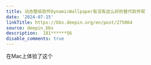 ```yaml
---
title: 动态壁纸软件DynamicWallpaper有没有这么好的替代软件呢
date: '2024-07-15'
linkTitle: https://bbs.deepin.org/en/post/275064
source: deepin_bbs
description:  181******56 
disable_comments: true
---
```

在Mac上体验了这个
